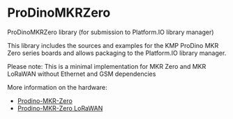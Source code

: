 # ProDinoMKRZero
ProDinoMKRZero library (for submission to Platform.IO library manager)

This library includes the sources and examples for the KMP ProDino MKR Zero series boards and allows packaging to the Platform.IO library manager. 

Please note: This is a minimal implementation for MKR Zero and MKR LoRaWAN without Ethernet and GSM dependencies

More information on the hardware: 
 - [Prodino-MKR-Zero](https://kmpelectronics.eu/products/prodino-mkr-zero-v1/)
 - [Prodino-MKR-Zero LoRaWAN](https://kmpelectronics.eu/products/prodino-mkr-lora-wan-v1/)

